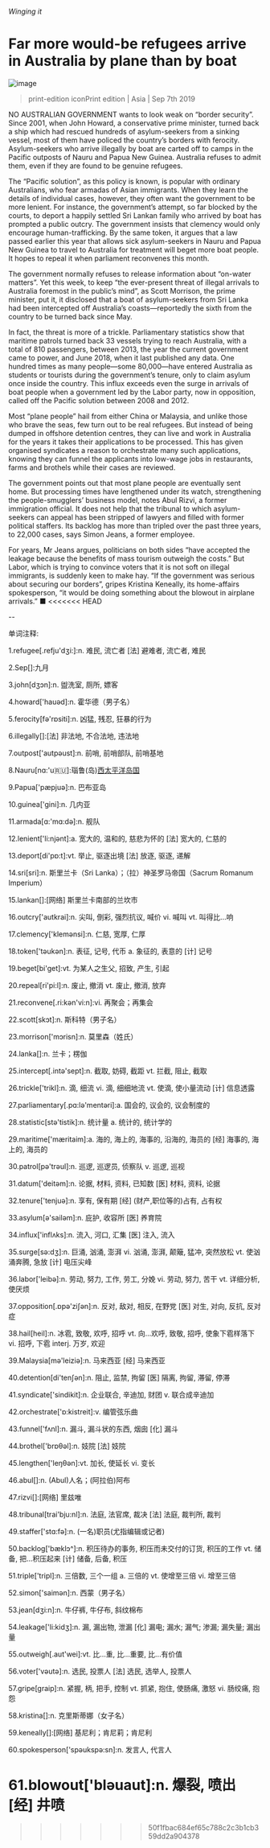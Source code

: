 ###### Winging it
# Far more would-be refugees arrive in Australia by plane than by boat 
![image](images/20190907_ASP005_0.jpg) 
> print-edition iconPrint edition | Asia | Sep 7th 2019 
NO AUSTRALIAN GOVERNMENT wants to look weak on “border security”. Since 2001, when John Howard, a conservative prime minister, turned back a ship which had rescued hundreds of asylum-seekers from a sinking vessel, most of them have policed the country’s borders with ferocity. Asylum-seekers who arrive illegally by boat are carted off to camps in the Pacific outposts of Nauru and Papua New Guinea. Australia refuses to admit them, even if they are found to be genuine refugees. 
The “Pacific solution”, as this policy is known, is popular with ordinary Australians, who fear armadas of Asian immigrants. When they learn the details of individual cases, however, they often want the government to be more lenient. For instance, the government’s attempt, so far blocked by the courts, to deport a happily settled Sri Lankan family who arrived by boat has prompted a public outcry. The government insists that clemency would only encourage human-trafficking. By the same token, it argues that a law passed earlier this year that allows sick asylum-seekers in Nauru and Papua New Guinea to travel to Australia for treatment will beget more boat people. It hopes to repeal it when parliament reconvenes this month. 
The government normally refuses to release information about “on-water matters”. Yet this week, to keep “the ever-present threat of illegal arrivals to Australia foremost in the public’s mind”, as Scott Morrison, the prime minister, put it, it disclosed that a boat of asylum-seekers from Sri Lanka had been intercepted off Australia’s coasts—reportedly the sixth from the country to be turned back since May. 
In fact, the threat is more of a trickle. Parliamentary statistics show that maritime patrols turned back 33 vessels trying to reach Australia, with a total of 810 passengers, between 2013, the year the current government came to power, and June 2018, when it last published any data. One hundred times as many people—some 80,000—have entered Australia as students or tourists during the government’s tenure, only to claim asylum once inside the country. This influx exceeds even the surge in arrivals of boat people when a government led by the Labor party, now in opposition, called off the Pacific solution between 2008 and 2012. 
Most “plane people” hail from either China or Malaysia, and unlike those who brave the seas, few turn out to be real refugees. But instead of being dumped in offshore detention centres, they can live and work in Australia for the years it takes their applications to be processed. This has given organised syndicates a reason to orchestrate many such applications, knowing they can funnel the applicants into low-wage jobs in restaurants, farms and brothels while their cases are reviewed. 
The government points out that most plane people are eventually sent home. But processing times have lengthened under its watch, strengthening the people-smugglers’ business model, notes Abul Rizvi, a former immigration official. It does not help that the tribunal to which asylum-seekers can appeal has been stripped of lawyers and filled with former political staffers. Its backlog has more than tripled over the past three years, to 22,000 cases, says Simon Jeans, a former employee. 
For years, Mr Jeans argues, politicians on both sides “have accepted the leakage because the benefits of mass tourism outweigh the costs.” But Labor, which is trying to convince voters that it is not soft on illegal immigrants, is suddenly keen to make hay. “If the government was serious about securing our borders”, gripes Kristina Keneally, its home-affairs spokesperson, “it would be doing something about the blowout in airplane arrivals.” ■ 
<<<<<<< HEAD
-- 
 单词注释:
1.refugee[.refju'dʒi:]:n. 难民, 流亡者 [法] 避难者, 流亡者, 难民 
2.Sep[]:九月 
3.john[dʒɔn]:n. 盥洗室, 厕所, 嫖客 
4.howard['hauәd]:n. 霍华德（男子名） 
5.ferocity[fә'rɒsiti]:n. 凶猛, 残忍, 狂暴的行为 
6.illegally[]:[法] 非法地, 不合法地, 违法地 
7.outpost['autpәust]:n. 前哨, 前哨部队, 前哨基地 
8.Nauru[nɑ:'u:ru:]:瑙鲁(岛)[西太平洋岛国](在赤道附近) 
9.Papua['pæpjuә]:n. 巴布亚岛 
10.guinea['gini]:n. 几内亚 
11.armada[ɑ:'mɑ:dә]:n. 舰队 
12.lenient['li:njәnt]:a. 宽大的, 温和的, 慈悲为怀的 [法] 宽大的, 仁慈的 
13.deport[di'pɒ:t]:vt. 举止, 驱逐出境 [法] 放逐, 驱逐, 递解 
14.sri[sri]:n. 斯里兰卡（Sri Lanka）；（拉）神圣罗马帝国（Sacrum Romanum Imperium） 
15.lankan[]:[网络] 斯里兰卡南部的兰坎市 
16.outcry['autkrai]:n. 尖叫, 倒彩, 强烈抗议, 喊价 vi. 喊叫 vt. 叫得比...响 
17.clemency['klemәnsi]:n. 仁慈, 宽厚, 仁厚 
18.token['tәukәn]:n. 表征, 记号, 代币 a. 象征的, 表意的 [计] 记号 
19.beget[bi'get]:vt. 为某人之生父, 招致, 产生, 引起 
20.repeal[ri'pi:l]:n. 废止, 撤消 vt. 废止, 撤消, 放弃 
21.reconvene[.ri:kәn'vi:n]:vi. 再聚会；再集会 
22.scott[skɔt]:n. 斯科特（男子名） 
23.morrison['mɔrisn]:n. 莫里森（姓氏） 
24.lanka[]:n. 兰卡；楞伽 
25.intercept[.intә'sept]:n. 截取, 妨碍, 截距 vt. 拦截, 阻止, 截取 
26.trickle['trikl]:n. 滴, 细流 vi. 滴, 细细地流 vt. 使滴, 使小量流动 [计] 信息透露 
27.parliamentary[.pɑ:lә'mentәri]:a. 国会的, 议会的, 议会制度的 
28.statistic[stә'tistik]:n. 统计量 a. 统计的, 统计学的 
29.maritime['mæritaim]:a. 海的, 海上的, 海事的, 沿海的, 海员的 [经] 海事的, 海上的, 海员的 
30.patrol[pә'trәul]:n. 巡逻, 巡逻员, 侦察队 v. 巡逻, 巡视 
31.datum['deitәm]:n. 论据, 材料, 资料, 已知数 [医] 材料, 资料, 论据 
32.tenure['tenjuә]:n. 享有, 保有期 [经] (财产,职位等的)占有, 占有权 
33.asylum[ә'sailәm]:n. 庇护, 收容所 [医] 养育院 
34.influx['inflʌks]:n. 流入, 河口, 汇集 [医] 注入, 流入 
35.surge[sә:dʒ]:n. 巨涌, 汹涌, 澎湃 vi. 汹涌, 澎湃, 颠簸, 猛冲, 突然放松 vt. 使汹涌奔腾, 急放 [计] 电压尖峰 
36.labor['leibә]:n. 劳动, 努力, 工作, 劳工, 分娩 vi. 劳动, 努力, 苦干 vt. 详细分析, 使厌烦 
37.opposition[.ɒpә'ziʃәn]:n. 反对, 敌对, 相反, 在野党 [医] 对生, 对向, 反抗, 反对症 
38.hail[heil]:n. 冰雹, 致敬, 欢呼, 招呼 vt. 向...欢呼, 致敬, 招呼, 使象下雹样落下 vi. 招呼, 下雹 interj. 万岁, 欢迎 
39.Malaysia[mә'leiziә]:n. 马来西亚 [经] 马来西亚 
40.detention[di'tenʃәn]:n. 阻止, 监禁, 拘留 [医] 隔离, 拘留, 滞留, 停滞 
41.syndicate['sindikit]:n. 企业联合, 辛迪加, 财团 v. 联合成辛迪加 
42.orchestrate['ɒ:kistreit]:v. 编管弦乐曲 
43.funnel['fʌnl]:n. 漏斗, 漏斗状的东西, 烟囱 [化] 漏斗 
44.brothel['brɒθәl]:n. 妓院 [法] 妓院 
45.lengthen['leŋθәn]:vt. 加长, 使延长 vi. 变长 
46.abul[]:n. (Abul)人名；(阿拉伯)阿布 
47.rizvi[]:[网络] 里兹唯 
48.tribunal[trai'bju:nl]:n. 法庭, 法官席, 裁决 [法] 法庭, 裁判所, 裁判 
49.staffer['stɑ:fә]:n. (一名)职员(尤指编辑或记者) 
50.backlog['bæklɔ^]:n. 积压待办的事务, 积压而未交付的订货, 积压的工作 vt. 储备, 把...积压起来 [计] 储备, 后备, 积压 
51.triple['tripl]:n. 三倍数, 三个一组 a. 三倍的 vt. 使增至三倍 vi. 增至三倍 
52.simon['saimәn]:n. 西蒙（男子名） 
53.jean[dʒi:n]:n. 牛仔裤, 牛仔布, 斜纹棉布 
54.leakage['li:kidʒ]:n. 漏, 漏出物, 泄漏 [化] 漏电; 漏水; 漏气; 渗漏; 漏失量; 漏出量 
55.outweigh[.aut'wei]:vt. 比...重, 比...重要, 比...有价值 
56.voter['vәutә]:n. 选民, 投票人 [法] 选民, 选举人, 投票人 
57.gripe[graip]:n. 紧握, 柄, 把手, 控制 vt. 抓紧, 抱住, 使肠痛, 激怒 vi. 肠绞痛, 抱怨 
58.kristina[]:n. 克里斯蒂娜（女子名） 
59.keneally[]:[网络] 基尼利；肯尼莉；肯尼利 
60.spokesperson['spәukspә:sn]:n. 发言人, 代言人 
61.blowout['blәuaut]:n. 爆裂, 喷出 [经] 井喷 
=======
>>>>>>> 50f1fbac684ef65c788c2c3b1cb359dd2a904378
